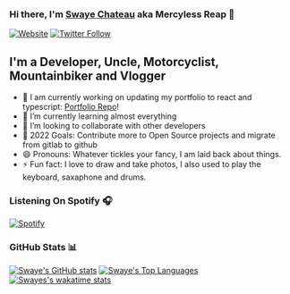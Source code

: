 ### Hi there, I'm [Swaye Chateau][portfolio] aka Mercyless Reap 👋 

[![Website](https://img.shields.io/website?label=swayechateau.com&style=for-the-badge&url=https%3A%2F%2Fswayechateau.com)](https://swayechateau.com)
[![Twitter Follow](https://img.shields.io/twitter/follow/SwayeChateau?color=1DA1F2&logo=twitter&style=for-the-badge)](https://twitter.com/intent/follow?original_referer=https%3A%2F%2Fgithub.com%2FSwayeChateau&screen_name=SwayeChateau)

## I'm a Developer, Uncle, Motorcyclist, Mountainbiker and Vlogger

- 🔭 I am currently working on updating my portfolio to react and typescript: [Portfolio Repo][portfolio_ui]!
- 🌱 I’m currently learning almost everything
- 👯 I’m looking to collaborate with other developers
- 🥅 2022 Goals: Contribute more to Open Source projects and migrate from gitlab to github
- 😄 Pronouns: Whatever tickles your fancy, I am laid back about things.
- ⚡ Fun fact: I love to draw and take photos, I also used to play the keyboard, saxaphone and drums.

### Listening On Spotify 🎧 
[![Spotify](https://novatorem-swayechateau.vercel.app/api/spotify)](https://open.spotify.com/user/3173wirogfrn5nxckhxw447lyxly)

### GitHub Stats 📊
[![Swaye's GitHub stats](https://github-readme.swayechateau.com/api/top-langs/?username=swayechateau&layout=compact)](https://github.com/anuraghazra/github-readme-stats)
[![Swaye's Top Languages](https://github-readme.swayechateau.com/api?username=swayechateau&show_icons=true&count_private=true)](https://github.com/anuraghazra/github-readme-stats)
[![Swayes's wakatime stats](https://github-readme.swayechateau.com/api/wakatime?username=swayechateau)](https://github.com/anuraghazra/github-readme-stats)

[portfolio]: https://swayechateau.com
[portfolio_ui]: https://github.com/swayechateau/portfolio-ui

